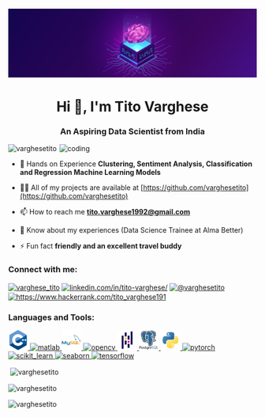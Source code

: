 ![logo](https://github.com/VargheseTito/VargheseTito/blob/main/ban1.png)
<h1 align="center">Hi 👋, I'm Tito Varghese</h1>
<h3 align="center">An Aspiring Data Scientist from India</h3>

<img align="right" alt="coding" width="400" src="https://camo.githubusercontent.com/86a3b6db470f1a0429f7355c08d1edabf3d2c804/68747470733a2f2f6d69726f2e6d656469756d2e636f6d2f6d61782f313336302f312a495247486d69477361313673746564517649615a66772e676966">

<p align="left"> <img src="https://komarev.com/ghpvc/?username=varghesetito&label=Profile%20views&color=0e75b6&style=flat" alt="varghesetito" /> </p>

- 🔭 Hands on Experience **Clustering, Sentiment Analysis, Classification and Regression Machine Learning Models**

- 👨‍💻 All of my projects are available at [https://github.com/varghesetito](https://github.com/varghesetito)

- 📫 How to reach me **tito.varghese1992@gmail.com**

- 📄 Know about my experiences (Data Science Trainee at Alma Better)

- ⚡ Fun fact **friendly and an excellent travel buddy**

<h3 align="left">Connect with me:</h3>
<p align="left">
<a href="https://twitter.com/varghese_tito" target="blank"><img align="center" src="https://raw.githubusercontent.com/rahuldkjain/github-profile-readme-generator/master/src/images/icons/Social/twitter.svg" alt="varghese_tito" height="30" width="40" /></a>
<a href="https://linkedin.com/in/linkedin.com/in/tito-varghese/" target="blank"><img align="center" src="https://raw.githubusercontent.com/rahuldkjain/github-profile-readme-generator/master/src/images/icons/Social/linked-in-alt.svg" alt="linkedin.com/in/tito-varghese/" height="30" width="40" /></a>
<a href="https://medium.com/@varghesetito" target="blank"><img align="center" src="https://raw.githubusercontent.com/rahuldkjain/github-profile-readme-generator/master/src/images/icons/Social/medium.svg" alt="@varghesetito" height="30" width="40" /></a>
<a href="https://www.hackerrank.com/https://www.hackerrank.com/tito_varghese191" target="blank"><img align="center" src="https://raw.githubusercontent.com/rahuldkjain/github-profile-readme-generator/master/src/images/icons/Social/hackerrank.svg" alt="https://www.hackerrank.com/tito_varghese191" height="30" width="40" /></a>
</p>

<h3 align="left">Languages and Tools:</h3>
<p align="left"> <a href="https://www.w3schools.com/cpp/" target="_blank" rel="noreferrer"> <img src="https://raw.githubusercontent.com/devicons/devicon/master/icons/cplusplus/cplusplus-original.svg" alt="cplusplus" width="40" height="40"/> </a> <a href="https://www.mathworks.com/" target="_blank" rel="noreferrer"> <img src="https://upload.wikimedia.org/wikipedia/commons/2/21/Matlab_Logo.png" alt="matlab" width="40" height="40"/> </a> <a href="https://www.mysql.com/" target="_blank" rel="noreferrer"> <img src="https://raw.githubusercontent.com/devicons/devicon/master/icons/mysql/mysql-original-wordmark.svg" alt="mysql" width="40" height="40"/> </a> <a href="https://opencv.org/" target="_blank" rel="noreferrer"> <img src="https://www.vectorlogo.zone/logos/opencv/opencv-icon.svg" alt="opencv" width="40" height="40"/> </a> <a href="https://pandas.pydata.org/" target="_blank" rel="noreferrer"> <img src="https://raw.githubusercontent.com/devicons/devicon/2ae2a900d2f041da66e950e4d48052658d850630/icons/pandas/pandas-original.svg" alt="pandas" width="40" height="40"/> </a> <a href="https://www.postgresql.org" target="_blank" rel="noreferrer"> <img src="https://raw.githubusercontent.com/devicons/devicon/master/icons/postgresql/postgresql-original-wordmark.svg" alt="postgresql" width="40" height="40"/> </a> <a href="https://www.python.org" target="_blank" rel="noreferrer"> <img src="https://raw.githubusercontent.com/devicons/devicon/master/icons/python/python-original.svg" alt="python" width="40" height="40"/> </a> <a href="https://pytorch.org/" target="_blank" rel="noreferrer"> <img src="https://www.vectorlogo.zone/logos/pytorch/pytorch-icon.svg" alt="pytorch" width="40" height="40"/> </a> <a href="https://scikit-learn.org/" target="_blank" rel="noreferrer"> <img src="https://upload.wikimedia.org/wikipedia/commons/0/05/Scikit_learn_logo_small.svg" alt="scikit_learn" width="40" height="40"/> </a> <a href="https://seaborn.pydata.org/" target="_blank" rel="noreferrer"> <img src="https://seaborn.pydata.org/_images/logo-mark-lightbg.svg" alt="seaborn" width="40" height="40"/> </a> <a href="https://www.tensorflow.org" target="_blank" rel="noreferrer"> <img src="https://www.vectorlogo.zone/logos/tensorflow/tensorflow-icon.svg" alt="tensorflow" width="40" height="40"/> </a> </p>



<p>&nbsp;<img align="center" src="https://github-readme-stats-sigma-five.vercel.app/api?username=varghesetito&show_icons=true&locale=en" alt="varghesetito" /></p>

<p><img align="center" src="https://github-readme-streak-stats.herokuapp.com/?user=varghesetito&" alt="varghesetito" /></p>

<p><img align="center" src="https://github-readme-stats-sigma-five.vercel.app/api/top-langs?username=varghesetito&show_icons=true&locale=en&layout=compact" alt="varghesetito" /></p>

